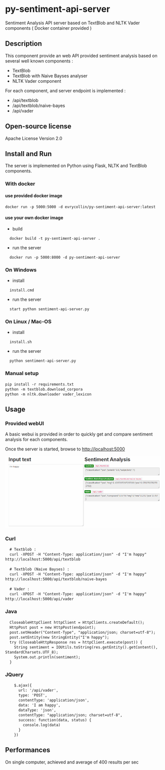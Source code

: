 # py-sentiment-api-server
Sentiment Analysis API server based on TextBlob and NLTK Vader components ( Docker container provided )

## Description

This component provide an web API provided sentiment analysis based on several well known components :

- TextBlob
- TextBlob with Naive Bayses analyser
- NLTK Vader component

For each component, and server endpoint is implemented :
- /api/textblob
- /api/textblob/naive-bayes
- /api/vader

## Open-source license

  Apache License Version 2.0

## Install and Run

The server is implemented on Python using Flask, NLTK and TextBlob components.

### With docker

#### use provided docker image

```
docker run -p 5000:5000 -d evrycollin/py-sentiment-api-server:latest
```

#### use your own docker image

- build

```
  docker build -t py-sentiment-api-server .
```

- run the server

```
  docker run -p 5000:8000 -d py-sentiment-api-server
```


### On Windows

- install

```
  install.cmd
```
- run the server

```
  start python sentiment-api-server.py
```

### On Linux / Mac-OS

- install

```
  install.sh
```
- run the server

```
  python sentiment-api-server.py
```


### Manual setup

```
pip install -r requirements.txt
python -m textblob.download_corpora
python -m nltk.downloader vader_lexicon

```

## Usage

### Provided webUI

A basic webui is provided in order to quickly get and compare sentiment analysis for each components.

Once the server is started, browse to  [http://localhost:5000](http://localhost:5000)

![Screenshot](screenshot-1.png)

### Curl

```
  # Textblob :
  curl -XPOST -H "Content-Type: application/json" -d "I'm happy" http://localhost:5000/api/textblob
  
  # Textblob (Naive Bayses) :
  curl -XPOST -H "Content-Type: application/json" -d "I'm happy" http://localhost:5000/api/textblob/naive-bayes
  
  # Vader :
  curl -XPOST -H "Content-Type: application/json" -d "I'm happy" http://localhost:5000/api/vader
```

### Java

```
  CloseableHttpClient httpClient = HttpClients.createDefault();
  HttpPost post = new HttpPost(endpoint);
  post.setHeader("Content-Type", "application/json; charset=utf-8");
  post.setEntity(new StringEntity("I'm happy");
  try (CloseableHttpResponse res = httpClient.execute(post)) {
    String sentiment = IOUtils.toString(res.getEntity().getContent(), StandardCharsets.UTF_8);
    System.out.println(sentiment);
  }
```

### JQuery

```
    $.ajax({
      url: '/api/vader',
      type: 'POST',
      contentType: 'application/json',
      data: 'I am happy',
      dataType: 'json',
      contentType: "application/json; charset=utf-8",
      success: function(data, status) {
        console.log(data)
      }
    })
```

## Performances

On single computer, achieved and average of 400 results per sec
